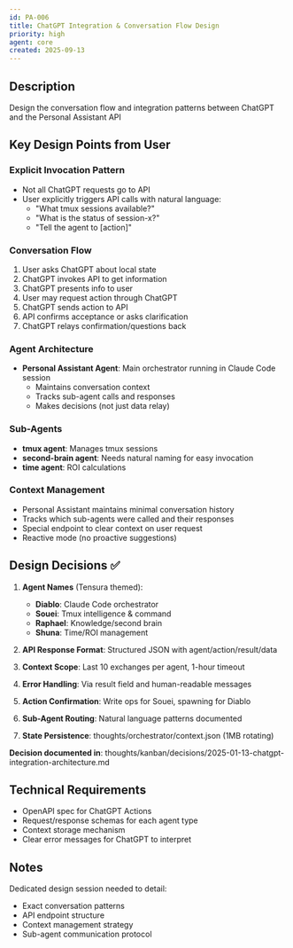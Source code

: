 ```yaml
---
id: PA-006
title: ChatGPT Integration & Conversation Flow Design
priority: high
agent: core
created: 2025-09-13
---
```


## Description
Design the conversation flow and integration patterns between ChatGPT and the Personal Assistant API

## Key Design Points from User

### Explicit Invocation Pattern
- Not all ChatGPT requests go to API
- User explicitly triggers API calls with natural language:
  - "What tmux sessions available?"
  - "What is the status of session-x?"
  - "Tell the agent to [action]"

### Conversation Flow
1. User asks ChatGPT about local state
2. ChatGPT invokes API to get information
3. ChatGPT presents info to user
4. User may request action through ChatGPT
5. ChatGPT sends action to API
6. API confirms acceptance or asks clarification
7. ChatGPT relays confirmation/questions back

### Agent Architecture
- **Personal Assistant Agent**: Main orchestrator running in Claude Code session
  - Maintains conversation context
  - Tracks sub-agent calls and responses
  - Makes decisions (not just data relay)

### Sub-Agents
- **tmux agent**: Manages tmux sessions
- **second-brain agent**: Needs natural naming for easy invocation
- **time agent**: ROI calculations

### Context Management
- Personal Assistant maintains minimal conversation history
- Tracks which sub-agents were called and their responses
- Special endpoint to clear context on user request
- Reactive mode (no proactive suggestions)

## Design Decisions ✅

1. **Agent Names** (Tensura themed):
   - **Diablo**: Claude Code orchestrator
   - **Souei**: Tmux intelligence & command
   - **Raphael**: Knowledge/second brain
   - **Shuna**: Time/ROI management

2. **API Response Format**: Structured JSON with agent/action/result/data
3. **Context Scope**: Last 10 exchanges per agent, 1-hour timeout
4. **Error Handling**: Via result field and human-readable messages
5. **Action Confirmation**: Write ops for Souei, spawning for Diablo
6. **Sub-Agent Routing**: Natural language patterns documented
7. **State Persistence**: thoughts/orchestrator/context.json (1MB rotating)

**Decision documented in**: thoughts/kanban/decisions/2025-01-13-chatgpt-integration-architecture.md

## Technical Requirements
- OpenAPI spec for ChatGPT Actions
- Request/response schemas for each agent type
- Context storage mechanism
- Clear error messages for ChatGPT to interpret

## Notes
Dedicated design session needed to detail:
- Exact conversation patterns
- API endpoint structure
- Context management strategy
- Sub-agent communication protocol
